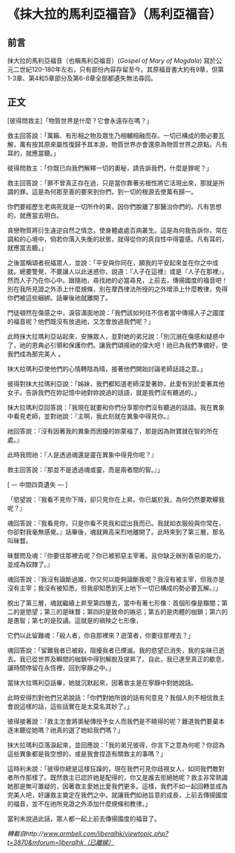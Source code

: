 # 《抹大拉的馬利亞福音》（馬利亞福音）

## 前言

抹大拉的馬利亞福音（也稱馬利亞福音）(*Gospel of Mary of Magdala*) 寫於公元二世紀120-180年左右，只有部份內容存留至今。其原福音書大約有9章，但第1-3章、第4和5章部分及第6-8章全部都遺失無法尋回。

## 正文

[彼得問救主]「物質世界是什麼？它會永遠存在嗎？」

救主回答說：「萬籟、有形相之物及眾生乃相輔相融而存。一切已構成的勢必要瓦解，萬有按其原來屬性復歸予其本源，物質世界亦會還原為物質世界之原點。凡有耳的，就應當聽。」

彼得問救主：「你既已向我們解釋一切的奧秘，請告訴我們，什麼是罪呢？」

救主回答說：「罪不曾真正存在過，只是當你靠著劣根性將它活現出來，那就是所謂的罪。這是為何那至善的要來到你們，到一切的根源去使萬有歸一。

你們要經歷生老病死就是一切所作的果，因你們脫離了那醫治你們的。凡有思想的，就應當去明白。

貪戀物質將衍生違逆自然之情念，使身體處處百病叢生。這是為何我告訴你，常在調和的心境中，倘若你落入失衡的狀態，就得從你的真自性中得靈感。凡有耳的，就應當去聽。」

之後當稱頌者祝福眾人，並說：「平安與你同在，願我的平安起來並在你之中成就。總要警覺，不要讓人以此迷惑你，說道：『人子在這裡』或是『人子在那裡』，然而人子乃在你心中。跟隨祂，尋找祂的必當尋見，上前去，傳揚國度的福音吧！別在我所見證之外添上什麼規條，別在摩西律法所授的之外增添上什麼教律，免得你們被這些綑綁。話畢後祂就離開了。

門徒頓然在傷感之中，淚容滿面地說：「我們該如何往不信者當中傳揚人子之國度的福音呢？他們既沒有放過祂，又怎會放過我們呢？」

此時抹大拉瑪利亞站起來，安撫眾人，並對她的弟兄說：「別沉溺在傷感和疑惑中了，祂的恩典必引領和保護你們。讓我們頌揚祂的偉大吧！祂已為我們準備好，使我們成為那完美人 。

抹大拉瑪利亞使他們的心情轉陰為晴，接著他們開始討論老師話語之意。」

彼得對抹大拉瑪利亞說：「姊妹，我們都知道老師深愛著妳，此愛有別於愛著其他女子。告訴我們在妳記憶中祂對妳說過的話語，就是我們沒有聽過的。」

抹大拉瑪利亞回答說：「我現在就要和你們分享那你們沒有聽過的話語。我在異象中看見老師，並對祂說：『主啊，我此刻就在異象中得見你。』

祂回答說：『沒有因著我的異象而困擾的妳蒙福了，那是因為財寶就在智的所在處。』

此時我問祂：『人是透過魂還是靈在異象中得見你呢？』

救主回答說：『那並不是透過魂或靈，而是兩者間的智。』」

[ — 中間四頁遺失 — ]

「慾望說：『我看不見你下降，卻只見你在上昇。你已屬於我，為何仍然要欺矇我呢？』

魂回答說：『我看見你，只是你看不見我和認出我而已。我就如衣服般與你常在，你卻對我毫無感覺。』話畢後，魂就興高采烈地離開了。此時來到了第三層，那名叫昧瞀。

昧瞀問及魂：『你要往那裡去呢？你已被邪惡主宰著。且你缺乏辦別善惡的能力，並成為奴隸了。』

魂回答說：『我沒有論斷過誰，你又何以能夠論斷我呢？我沒有被主宰，但我亦是沒有主宰；我沒有被知悉，但我卻知悉到天上地下一切已構成的勢必要瓦解。』」

脫出了第三層，魂就繼續上昇至第四層去，當中有著七形像：首個形像是黮闇；第二的是慾望；第三的是昧瞀；第四的是致命的嫉忌；第五的是肉體的枷鎖；第六的是愚智；第七的是狡譎。這就是的禍殃之七形像，

它們以此留難魂：「殺人者，你自那裡來？遊蕩者，你要往那裡去？」

魂回答說：「留難我者已被殺，阻擾我者已煙滅。我的慾望已消失，我的妄昧已逝去。我已從世界及瞬間的枷鎖中得到解脫及提昇了。自此，我已達至真正的歇息，讓時間停留在永恆裡，回到寧靜之中。」

當抹大拉瑪利亞話畢，她就沉默起來，因著救主是在寧靜中對她說話。

此時安得烈對他們兄弟說話：「你們對她所說的話有何意見？我個人則不相信救主會說這樣的話，這些話實在是太莫名其妙了。」

彼得接著說：「救主怎會將奧秘傳授予女人而我們是不曉得的呢？難道我們要棄本逐末聽從她嗎？祂真的選了她給我們嗎？」

抹大拉瑪利亞落淚起來，並回應說：「我的弟兄彼得，你言下之意為何呢？你認為這些異象都是我空想的，或是我會捏造有關救主的事嗎？」

這時利未說：「彼得你總是這樣狂躁的，現在我們可見你歧視女人，如同我們敵對者所作那樣了。既然救主已認許她是配得的，你又是誰去拒絕她呢？救主非常熟識她那是無可置疑的，因著救主愛她比愛我們更多。這樣，我們不如一起回轉並成為完美人吧，好讓救主奠定在我們之中。就讓我們如祂旨意的成長，上前去傳揚國度的福音，並不在祂所見證之外添加什麼規條和教律。」

當利未說過此話，眾人都一起上前去傳揚國度的福音了。

*轉載自http://www.armbell.com/liberalhk/viewtopic.php?t=3870&mforum=liberalhk（已離線）*
